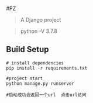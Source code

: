 #PZ

> A Django project

>python -V 3.7.8

## Build Setup

```　　
# install dependencies
pip install -r requirements.txt

#project start
python manage.py runserver

#启动成功会返回一个url  点击url访问
```



